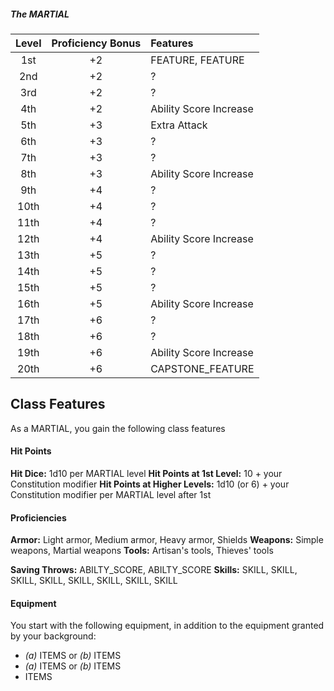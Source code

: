 
##### The MARTIAL

| Level | Proficiency Bonus | Features |
|:-----:|:--:|:------------------------|
|  1st  | +2 | FEATURE, FEATURE        |
|  2nd  | +2 | ?                       |
|  3rd  | +2 | ?                       |
|  4th  | +2 | Ability Score Increase  |
|  5th  | +3 | Extra Attack            |
|  6th  | +3 | ?                       |
|  7th  | +3 | ?                       |
|  8th  | +3 | Ability Score Increase  |
|  9th  | +4 | ?                       |
| 10th  | +4 | ?                       |
| 11th  | +4 | ?                       |
| 12th  | +4 | Ability Score Increase  |
| 13th  | +5 | ?                       |
| 14th  | +5 | ?                       |
| 15th  | +5 | ?                       |
| 16th  | +5 | Ability Score Increase  |
| 17th  | +6 | ?                       |
| 18th  | +6 | ?                       |
| 19th  | +6 | Ability Score Increase  |
| 20th  | +6 | CAPSTONE_FEATURE        |

## Class Features
As a MARTIAL, you gain the following class features

#### Hit Points
**Hit Dice:** 1d10 per MARTIAL level
**Hit Points at 1st Level:** 10 + your Constitution modifier
**Hit Points at Higher Levels:** 1d10 (or 6) + your Constitution modifier per MARTIAL level after 1st

#### Proficiencies
**Armor:** Light armor, Medium armor, Heavy armor, Shields
**Weapons:** Simple weapons, Martial weapons
**Tools:** Artisan's tools, Thieves' tools

**Saving Throws:** ABILTY_SCORE, ABILTY_SCORE
**Skills:** SKILL, SKILL, SKILL, SKILL, SKILL, SKILL, SKILL, SKILL

#### Equipment
You start with the following equipment, in addition to the equipment granted by your background:
- *(a)* ITEMS or *(b)* ITEMS
- *(a)* ITEMS or *(b)* ITEMS
- ITEMS

